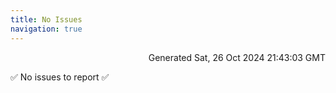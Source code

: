 ```yaml
---
title: No Issues
navigation: true
---
```


<p style="text-align:right;color:#cccs">
Generated Sat, 26 Oct 2024 21:43:03 GMT
</p>
<p>✅ No issues to report ✅</p>




